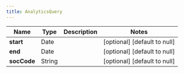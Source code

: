```yaml
---
title: AnalyticsQuery
---
```



| Name | Type | Description | Notes |
|------------ | ------------- | ------------- | -------------|
| **start** | Date |  | [optional] [default to null] |
| **end** | Date |  | [optional] [default to null] |
| **socCode** | String |  | [optional] [default to null] |
